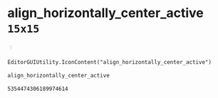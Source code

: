 # align_horizontally_center_active `15x15`
<img src="/img/align_horizontally_center_active.png" width=15 height=15>

``` CSharp
EditorGUIUtility.IconContent("align_horizontally_center_active")
```
```
align_horizontally_center_active
```
```
5354474306189974614
```
